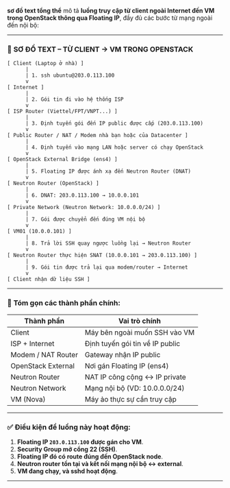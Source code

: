  **sơ đồ text tổng thể** mô tả **luồng truy cập từ client ngoài Internet đến VM trong OpenStack thông qua Floating IP**, đầy đủ các bước từ mạng ngoài đến nội bộ:

---

### 📡 **SƠ ĐỒ TEXT – TỪ CLIENT → VM TRONG OPENSTACK**

```
[ Client (Laptop ở nhà) ]
      |
      | 1. ssh ubuntu@203.0.113.100
      v
[ Internet ]
      |
      | 2. Gói tin đi vào hệ thống ISP
      v
[ ISP Router (Viettel/FPT/VNPT...) ]
      |
      | 3. Định tuyến gói đến IP public được cấp (203.0.113.100)
      v
[ Public Router / NAT / Modem nhà bạn hoặc của Datacenter ]
      |
      | 4. Định tuyến vào mạng LAN hoặc server có chạy OpenStack
      v
[ OpenStack External Bridge (ens4) ]
      |
      | 5. Floating IP được ánh xạ đến Neutron Router (DNAT)
      v
[ Neutron Router (OpenStack) ]
      |
      | 6. DNAT: 203.0.113.100 → 10.0.0.101
      v
[ Private Network (Neutron Network: 10.0.0.0/24) ]
      |
      | 7. Gói được chuyển đến đúng VM nội bộ
      v
[ VM01 (10.0.0.101) ]
      |
      | 8. Trả lời SSH quay ngược luồng lại → Neutron Router
      v
[ Neutron Router thực hiện SNAT (10.0.0.101 → 203.0.113.100) ]
      |
      | 9. Gói tin được trả lại qua modem/router → Internet
      v
[ Client nhận dữ liệu SSH ]
```

---

### 🧩 **Tóm gọn các thành phần chính:**

| Thành phần         | Vai trò chính                   |
| ------------------ | ------------------------------- |
| Client             | Máy bên ngoài muốn SSH vào VM   |
| ISP + Internet     | Định tuyến gói tin về IP public |
| Modem / NAT Router | Gateway nhận IP public          |
| OpenStack External | Nơi gán Floating IP (ens4)      |
| Neutron Router     | NAT IP công cộng ↔ IP private   |
| Neutron Network    | Mạng nội bộ (VD: 10.0.0.0/24)   |
| VM (Nova)          | Máy ảo thực sự cần truy cập     |

---

### ✅ Điều kiện để luồng này hoạt động:

1. **Floating IP `203.0.113.100` được gán cho VM**.
2. **Security Group mở cổng 22 (SSH)**.
3. **Floating IP đó có route đúng đến OpenStack node**.
4. **Neutron router tồn tại và kết nối mạng nội bộ ↔ external**.
5. **VM đang chạy, và sshd hoạt động**.

---


